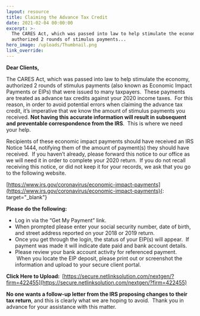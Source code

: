 ```yaml
---
layout: resource
title: Claiming the Advance Tax Credit
date: 2021-02-04 00:00:00
excerpt: >-
  The CARES Act, which was passed into law to help stimulate the economy,
  authorized 2 rounds of stimulus payments...
hero_image: /uploads/Thumbnail.png
link_override:
---
```


**Dear Clients,**

The CARES Act, which was passed into law to help stimulate the economy, authorized 2 rounds of stimulus payments (also known as Economic Impact Payments or EIPs) that were issued to many taxpayers.&nbsp; These payments are treated as advance tax credits against your 2020 income taxes.&nbsp; For this reason, in order to avoid potential errors when claiming the advance tax credit, it’s imperative that we know the amount of stimulus payments you received.&nbsp;**Not having this accurate information will result in subsequent and preventable correspondence from the IRS**.&nbsp; This is where we need your help.&nbsp;

Recipients of these economic impact payments should have received an IRS Notice 1444, notifying them of the amount of payment(s) they should have received.&nbsp; If you haven’t already, please forward this notice to our office as we will need it in order to complete your 2020 return.&nbsp; If you do not recall receiving this notice, or did not keep it for your records, we ask that you go to the following website.

[https://www.irs.gov/coronavirus/economic-impact-payments](https://www.irs.gov/coronavirus/economic-impact-payments){: target="_blank"}

**Please do the following:**

* Log in via the “Get My Payment” link.&nbsp;
* When prompted please enter your social security number, date of birth, and street address reported on your 2018 or 2019 return.
* Once you get through the login, the status of your EIP(s) will appear.&nbsp; If payment was made it will indicate date paid and bank account details.&nbsp;
* Please review your bank account activity for referenced payment. &nbsp;When you locate the EIP deposit, please print out or screenshot the information and upload to your secure client portal.

**Click Here to Upload: &nbsp;**[https://secure.netlinksolution.com/nextgen/?firm=422455](https://secure.netlinksolution.com/nextgen/?firm=422455)

**No one wants a follow-up letter from the IRS proposing changes to their tax return**, and this is clearly what we are hoping to avoid.&nbsp; Thank you in advance for your assistance with this matter.
